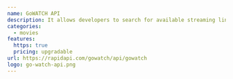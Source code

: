 ```yaml
---
name: GoWATCH API
description: It allows developers to search for available streaming links by IMDb ID.
categories:
  - movies
features:
  https: true
  pricing: upgradable
url: https://rapidapi.com/gowatch/api/gowatch
logo: go-watch-api.png
---
```

